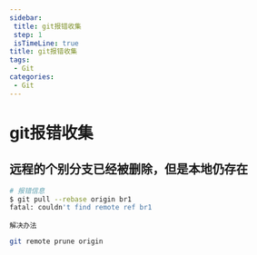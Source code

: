 ```yaml
---
sidebar: 
 title: git报错收集
 step: 1
 isTimeLine: true
title: git报错收集
tags:
 - Git
categories:
 - Git
---
```


# git报错收集

## 远程的个别分支已经被删除，但是本地仍存在
```bash
# 报错信息
$ git pull --rebase origin br1
fatal: couldn't find remote ref br1
```
`解决办法`
```bash
git remote prune origin
```